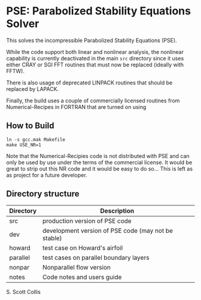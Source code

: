 # PSE:  Parabolized Stability Equations Solver

This solves the incompressible Parabolized Stability Equations (PSE).

While the code support both linear and nonlinear analysis, the nonlinear
capability is currently deactivated in the main `src` directory since it uses
either CRAY or SGI FFT routines that must now be replaced (ideally with FFTW).

There is also usage of deprecated LINPACK routines that should be replaced by
LAPACK.

Finally, the build uses a couple of commercially licensed routines from 
Numerical-Recipes in FORTRAN that are turned on using

## How to Build

    ln -s gcc.mak Makefile
    make USE_NR=1 

Note that the Numerical-Recipies code is not distributed with PSE and can only
be used by use under the terms of the commercial license.  It would be great
to strip out this NR code and it would be easy to do so...  This is left as
as project for a future developer.

## Directory structure

Directory    |  Description
-------------|------------------------------------------------------------
src          |  production version of PSE code
dev          |  development version of PSE code (may not be stable)
howard       |  test case on Howard's airfoil
parallel     |  test cases on parallel boundary layers
nonpar       |  Nonparallel flow version
notes        |  Code notes and users guide

S. Scott Collis
